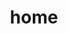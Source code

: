 ---
layout: about
title: home
permalink: /
subtitle: #<a href='#'>Affiliations</a>. Address. Contacts. Motto. Etc.

profile:
  align: center
  image: /assets/img/hscMap_(2).jpg #profile_KhunanonThongkhamLuke.jpg
  image_circular: false # crops the image to make it circular
  more_info: #>
    #<p>555 your office number</p>
    #<p>123 your address street</p>
    #<p>Your City, State 12345</p>

news: false # includes a list of news items
selected_papers: false # includes a list of papers marked as "selected={true}"
social: true # includes social icons at the bottom of the page
---